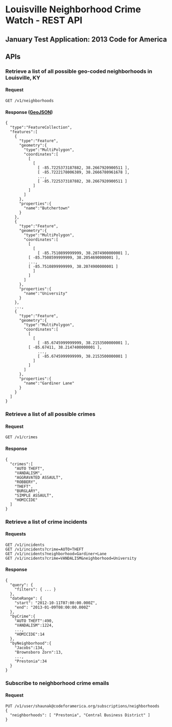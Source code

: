 # Louisville Neighborhood Crime Watch - REST API
## January Test Application: 2013 Code for America 

## APIs

### Retrieve a list of all possible geo-coded neighborhoods in Louisville, KY

#### Request
    GET /v1/neighborhoods

#### Response ([GeoJSON](http://www.geojson.org/geojson-spec.html))
    {
      "type":"FeatureCollection",
      "features":[
        {
          "type":"Feature",
          "geometry":{
            "type":"MultiPolygon",
            "coordinates":[
              [
                [
                  [ -85.7225373187882, 38.2667920900511 ],
                  [ -85.7222178006389, 38.2666780961678 ],
                  ...,
                  [ -85.7225373187882, 38.2667920900511 ]
                ]
              ]
            ]
          },
          "properties":{
            "name":"Butchertown"
          }
        },
        {
          "type":"Feature",
          "geometry":{
            "type":"MultiPolygon",
            "coordinates":[
              [
                [
                  [ -85.7510899999999, 38.2074900000001 ],
    	      [ -85.7508599999999, 38.2054690000001 ],
    	      ...,
    	      [ -85.7510899999999, 38.2074900000001 ]
                ]
              ]
            ]
          },
          "properties":{
            "name":"University"
          }
        },
        ...,
        {
          "type":"Feature",
          "geometry":{
            "type":"MultiPolygon",
            "coordinates":[
              [
                [
                  [ -85.6745999999999, 38.2153500000001 ],
    	      [ -85.67411, 38.2147400000001 ],
                  ...,
                  [ -85.6745999999999, 38.2153500000001 ]
                ]
              ]
            ]
          },
          "properties":{
            "name":"Gardiner Lane"
          }
        }
      ]
    }
        
### Retrieve a list of all possible crimes

#### Request
    GET /v1/crimes

#### Response
    {
      "crimes":[
        "AUTO THEFT",
        "VANDALISM",
        "AGGRAVATED ASSAULT",
        "ROBBERY",
        "THEFT",
        "BURGLARY",
        "SIMPLE ASSAULT",
        "HOMICIDE"
      ]
    }
    
### Retrieve a list of crime incidents

#### Requests
    GET /v1/incidents
    GET /v1/incidents?crime=AUTO+THEFT
    GET /v1/incidents?neighborhood=Gardiner+Lane
    GET /v1/incidents?crime=VANDALISM&neighborhood=University

#### Response
    {
      "query": {
        "filters": { ... }
      },
      "dateRange": {
        "start": "2012-10-11T07:00:00.000Z",
        "end": "2013-01-09T08:00:00.000Z"
      },
      "byCrime":{
        "AUTO THEFT":490,
        "VANDALISM":1224,
        ...,
        "HOMICIDE":14
      },
      "byNeighborhood":{
        "Jacobs":134,
        "Brownsboro Zorn":13,
        ...,
        "Prestonia":34
      }
    }

### Subscribe to neighborhood crime emails

#### Request
    PUT /v1/user/shaunak@codeforamerica.org/subscriptions/neighborhoods
    {
      "neighborhoods": [ "Prestonia", "Central Business District" ]
    }
